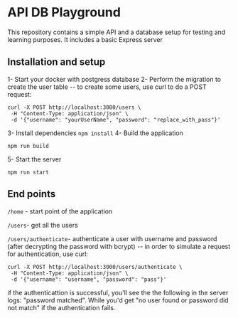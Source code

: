# API DB Playground

This repository contains a simple API and a database setup for testing and learning purposes. It includes a basic Express server

## Installation and setup

1- Start your docker with postgress database
2- Perform the migration to create the user table
-- to create some users, use curl to do a POST request:

```
curl -X POST http://localhost:3000/users \
 -H "Content-Type: application/json" \
 -d '{"username": "yourUserName", "password": "replace_with_pass"}'
```

3- Install dependencies `npm install`
4- Build the application

```
npm run build
```

5- Start the server

```
npm run start
```

## End points

`/home` - start point of the application

`/users`- get all the users

`/users/authenticate`- authenticate a user with username and password (after decrypting the password with bcrypt)
-- in order to simulate a request for authentication, use curl:

```
curl -X POST http://localhost:3000/users/authenticate \
 -H "Content-Type: application/json" \
 -d '{"username": "username", "password": "pass"}'
```

if the authenticattion is successful, you'll see the the following in the server logs: "password matched". While you'd get "no user found or password did not match" if the authentication fails.

